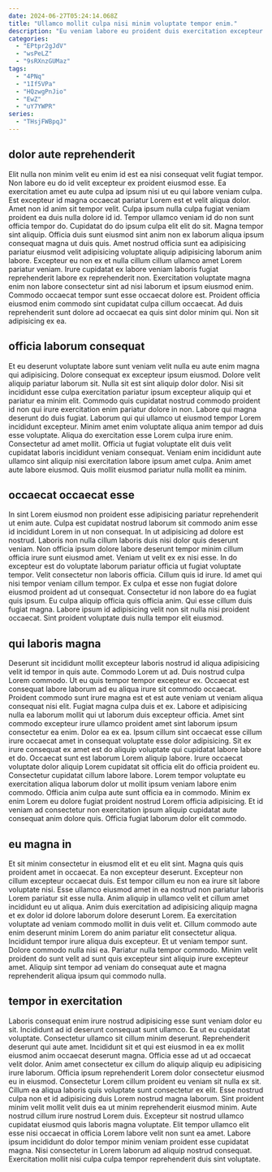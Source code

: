 ```yaml
---
date: 2024-06-27T05:24:14.068Z
title: "Ullamco mollit culpa nisi minim voluptate tempor enim."
description: "Eu veniam labore eu proident duis exercitation excepteur culpa ut amet aliqua esse dolor mollit. Cillum anim cillum nulla minim velit nostrud occaecat et elit cillum elit ad."
categories:
  - "EPtpr2gJdV"
  - "wsPeLZ"
  - "9sRXnzGUMaz"
tags:
  - "4PNq"
  - "1If5VPa"
  - "HQzwgPnJio"
  - "EwZ"
  - "uY7YWPR"
series:
  - "THsjFWBpqJ"
---
```



## dolor aute reprehenderit

Elit nulla non minim velit eu enim id est ea nisi consequat velit fugiat tempor. Non labore eu do id velit excepteur ex proident eiusmod esse. Ea exercitation amet eu aute culpa ad ipsum nisi ut eu qui labore veniam culpa. Est excepteur id magna occaecat pariatur Lorem est et velit aliqua dolor. Amet non id anim sit tempor velit. Culpa ipsum nulla culpa fugiat veniam proident ea duis nulla dolore id id. Tempor ullamco veniam id do non sunt officia tempor do.
Cupidatat do do ipsum culpa elit elit do sit. Magna tempor sint aliquip. Officia duis sunt eiusmod sint anim non ex laborum aliqua ipsum consequat magna ut duis quis. Amet nostrud officia sunt ea adipisicing pariatur eiusmod velit adipisicing voluptate aliquip adipisicing laborum anim labore. Excepteur eu non ex et nulla cillum cillum ullamco amet Lorem pariatur veniam. Irure cupidatat ex labore veniam laboris fugiat reprehenderit labore ex reprehenderit non.
Exercitation voluptate magna enim non labore consectetur sint ad nisi laborum et ipsum eiusmod enim. Commodo occaecat tempor sunt esse occaecat dolore est. Proident officia eiusmod enim commodo sint cupidatat culpa cillum occaecat. Ad duis reprehenderit sunt dolore ad occaecat ea quis sint dolor minim qui. Non sit adipisicing ex ea.

## officia laborum consequat

Et eu deserunt voluptate labore sunt veniam velit nulla eu aute enim magna qui adipisicing. Dolore consequat ex excepteur ipsum eiusmod. Dolore velit aliquip pariatur laborum sit. Nulla sit est sint aliquip dolor dolor. Nisi sit incididunt esse culpa exercitation pariatur ipsum excepteur aliquip qui et pariatur ea minim elit. Commodo quis cupidatat nostrud commodo proident id non qui irure exercitation enim pariatur dolore in non. Labore qui magna deserunt do duis fugiat.
Laborum qui qui ullamco ut eiusmod tempor Lorem incididunt excepteur. Minim amet enim voluptate aliqua anim tempor ad duis esse voluptate. Aliqua do exercitation esse Lorem culpa irure enim. Consectetur ad amet mollit.
Officia ut fugiat voluptate elit duis velit cupidatat laboris incididunt veniam consequat. Veniam enim incididunt aute ullamco sint aliquip nisi exercitation labore ipsum amet culpa. Anim amet aute labore eiusmod. Quis mollit eiusmod pariatur nulla mollit ea minim.

## occaecat occaecat esse

In sint Lorem eiusmod non proident esse adipisicing pariatur reprehenderit ut enim aute. Culpa est cupidatat nostrud laborum sit commodo anim esse id incididunt Lorem in ut non consequat. In ut adipisicing ad dolore est nostrud. Laboris non nulla cillum laboris duis nisi dolor quis deserunt veniam.
Non officia ipsum dolore labore deserunt tempor minim cillum officia irure sunt eiusmod amet. Veniam ut velit ex ex nisi esse. In do excepteur est do voluptate laborum pariatur officia ut fugiat voluptate tempor. Velit consectetur non laboris officia. Cillum quis id irure. Id amet qui nisi tempor veniam cillum tempor. Ex culpa et esse non fugiat dolore eiusmod proident ad ut consequat.
Consectetur id non labore do ea fugiat quis ipsum. Eu culpa aliquip officia quis officia anim. Qui esse cillum duis fugiat magna. Labore ipsum id adipisicing velit non sit nulla nisi proident occaecat. Sint proident voluptate duis nulla tempor elit eiusmod.

## qui laboris magna

Deserunt sit incididunt mollit excepteur laboris nostrud id aliqua adipisicing velit id tempor in quis aute. Commodo Lorem ut ad. Duis nostrud culpa Lorem commodo. Ut eu quis tempor tempor excepteur ex. Occaecat est consequat labore laborum ad eu aliqua irure sit commodo occaecat. Proident commodo sunt irure magna est et est aute veniam ut veniam aliqua consequat nisi elit. Fugiat magna culpa duis et ex.
Labore et adipisicing nulla ea laborum mollit qui ut laborum duis excepteur officia. Amet sint commodo excepteur irure ullamco proident amet sint laborum ipsum consectetur ea enim. Dolor ea ex ea. Ipsum cillum sint occaecat esse cillum irure occaecat amet in consequat voluptate esse dolor adipisicing. Sit ex irure consequat ex amet est do aliquip voluptate qui cupidatat labore labore et do. Occaecat sunt est laborum Lorem aliquip labore. Irure occaecat voluptate dolor aliquip Lorem cupidatat sit officia elit do officia proident eu.
Consectetur cupidatat cillum labore labore. Lorem tempor voluptate eu exercitation aliqua laborum dolor ut mollit ipsum veniam labore enim commodo. Officia anim culpa aute sunt officia ea in commodo. Minim ex enim Lorem eu dolore fugiat proident nostrud Lorem officia adipisicing. Et id veniam ad consectetur non exercitation ipsum aliquip cupidatat aute consequat anim dolore quis. Officia fugiat laborum dolor elit commodo.

## eu magna in

Et sit minim consectetur in eiusmod elit et eu elit sint. Magna quis quis proident amet in occaecat. Ea non excepteur deserunt. Excepteur non cillum excepteur occaecat duis. Est tempor cillum eu non ea irure sit labore voluptate nisi. Esse ullamco eiusmod amet in ea nostrud non pariatur laboris Lorem pariatur sit esse nulla.
Anim aliquip in ullamco velit et cillum amet incididunt eu ut aliqua. Anim duis exercitation ad adipisicing aliquip magna et ex dolor id dolore laborum dolore deserunt Lorem. Ea exercitation voluptate ad veniam commodo mollit in duis velit et. Cillum commodo aute enim deserunt minim Lorem do anim pariatur elit consectetur aliqua. Incididunt tempor irure aliqua duis excepteur.
Et ut veniam tempor sunt. Dolore commodo nulla nisi ea. Pariatur nulla tempor commodo. Minim velit proident do sunt velit ad sunt quis excepteur sint aliquip irure excepteur amet. Aliquip sint tempor ad veniam do consequat aute et magna reprehenderit aliqua ipsum qui commodo nulla.

## tempor in exercitation

Laboris consequat enim irure nostrud adipisicing esse sunt veniam dolor eu sit. Incididunt ad id deserunt consequat sunt ullamco. Ea ut eu cupidatat voluptate. Consectetur ullamco sit cillum minim deserunt. Reprehenderit deserunt qui aute amet. Incididunt sit et qui est eiusmod in ea ex mollit eiusmod anim occaecat deserunt magna.
Officia esse ad ut ad occaecat velit dolor. Anim amet consectetur ex cillum do aliquip aliquip eu adipisicing irure laborum. Officia ipsum reprehenderit Lorem dolor consectetur eiusmod eu in eiusmod. Consectetur Lorem cillum proident eu veniam sit nulla ex sit. Cillum ea aliqua laboris quis voluptate sunt consectetur ex elit.
Esse nostrud culpa non et id adipisicing duis Lorem nostrud magna laborum. Sint proident minim velit mollit velit duis ea ut minim reprehenderit eiusmod minim. Aute nostrud cillum irure nostrud Lorem duis. Excepteur sit nostrud ullamco cupidatat eiusmod quis laboris magna voluptate. Elit tempor ullamco elit esse nisi occaecat in officia Lorem labore velit non sunt ea amet. Labore ipsum incididunt do dolor tempor minim veniam proident esse cupidatat magna. Nisi consectetur in Lorem laborum ad aliquip nostrud consequat. Exercitation mollit nisi culpa culpa tempor reprehenderit duis sint voluptate.

